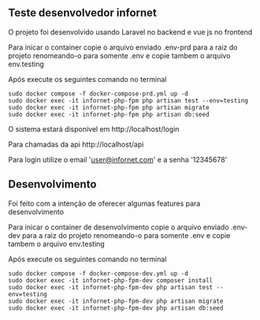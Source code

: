 ## Teste desenvolvedor infornet

O projeto foi desenvolvido usando Laravel no backend e vue js no frontend

Para inicar o container copie o arquivo enviado .env-prd para a raiz do projeto renomeando-o para somente .env e copie tambem o arquivo env.testing

Após execute os seguintes comando no terminal
```
sudo docker compose -f docker-compose-prd.yml up -d
sudo docker exec -it infornet-php-fpm php artisan test --env=testing
sudo docker exec -it infornet-php-fpm php artisan migrate
sudo docker exec -it infornet-php-fpm php artisan db:seed
```

O sistema estará disponível em http://localhost/login

Para chamadas da api http://localhost/api

Para login utilize o email 'user@infornet.com' e a senha '12345678'

## Desenvolvimento
Foi feito com a intenção de oferecer algumas features para desenvolvimento

Para inicar o container de desenvolvimento copie o arquivo enviado .env-dev para a raiz do projeto renomeando-o para somente .env e copie tambem o arquivo env.testing

Após execute os seguintes comando no terminal
```
sudo docker compose -f docker-compose-dev.yml up -d
sudo docker exec -it infornet-php-fpm-dev composer install
sudo docker exec -it infornet-php-fpm-dev php artisan test --env=testing
sudo docker exec -it infornet-php-fpm-dev php artisan migrate
sudo docker exec -it infornet-php-fpm-dev php artisan db:seed
```

